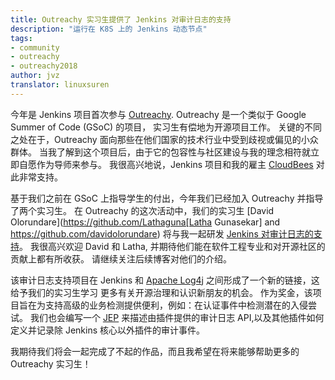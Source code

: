 ```yaml
---
title: Outreachy 实习生提供了 Jenkins 对审计日志的支持
description: "运行在 K8S 上的 Jenkins 动态节点"
tags:
- community
- outreachy
- outreachy2018
author: jvz
translator: linuxsuren
---
```


今年是 Jenkins 项目首次参与 [Outreachy](https://www.outreachy.org/). Outreachy 是一个类似于 Google Summer of Code (GSoC) 的项目，
实习生有偿地为开源项目工作。
关键的不同之处在于，Outreachy 面向那些在他们国家的技术行业中受到歧视或偏见的小众群体。
当我了解到这个项目后，由于它的包容性与社区建设与我的理念相符就立即自愿作为导师来参与。
我很高兴地说，Jenkins 项目和我的雇主 [CloudBees](https://www.cloudbees.com) 对此非常支持。

基于我们之前在 GSoC 上指导学生的付出，今年我们已经加入 Outreachy 并指导了两个实习生。
在 Outreachy 的这次活动中，我们的实习生 [David Olorundare](https://github.com/Lathaguna[Latha Gunasekar] and https://github.com/davidolorundare) 将与我一起研发 [Jenkins 对审计日志的支持](https://github.com/jenkinsci/audit-log-plugin)。
我很高兴欢迎 David 和 Latha, 并期待他们能在软件工程专业和对开源社区的贡献上都有所收获。
请继续关注后续博客对他们的介绍。

该审计日志支持项目在 Jenkins 和 [Apache Log4j](https://logging.apache.org/log4j/2.x/) 之间形成了一个新的链接，这给予我们的实习生学习
更多有关开源治理和认识新朋友的机会。
作为奖金，该项目旨在为支持高级的业务检测提供便利，例如：在认证事件中检测潜在的入侵尝试。
我们也会编写一个 [JEP](https://github.com/jenkinsci/jep) 来描述由插件提供的审计日志 API,以及其他插件如何定义并记录除 Jenkins 核心以外插件的审计事件。

我期待我们将会一起完成了不起的作品，而且我希望在将来能够帮助更多的 Outreachy 实习生！
